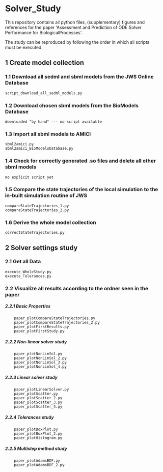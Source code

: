 # Solver_Study

This repository contains all python files, (supplementary) figures and references for the paper 'Assessment and Prediction of ODE Solver Performance for BiologicalProcesses'.

The study can be reproduced by following the order in which all scripts must be executed.

## 1 Create model collection 
### 1.1 Download all sedml and sbml models from the JWS Online Database
	script_download_all_sedml_models.py

### 1.2 Download chosen sbml models from the BioModels Database
	downloaded "by hand" --- no script available

### 1.3 Import all sbml models to AMICI
	sbml2amici.py
	sbml2amici_BioModelsDatabase.py

### 1.4 Check for correctly generated .so files and delete all other sbml models 
	no explicit script yet 

### 1.5 Compare the state trajectories of the local simulation to the in-built simulation routine of JWS
	compareStateTrajectories_1.py
	compareStateTrajectories_2.py

### 1.6 Derive the whole model collection
	correctStateTrajectories.py


## 2 Solver settings study
### 2.1 Get all Data
	execute_WholeStudy.py
	execute_Tolerances.py

### 2.2 Visualize all results according to the ordner seen in the paper
##### 2.2.1 Basic Properties
	    paper_plotCompareStateTrajectories.py
 	    paper_plotCompareStateTrajectories_2.py
	    paper_plotFirstResults.py
	    paper_plotFirstStudy.py

##### 2.2.2 Non-linear solver study
	    paper_plotNonLinSol.py
	    paper_plotNonLinSol_2.py
	    paper_plotNonLinSol_3.py
	    paper_plotNonLinSol_4.py

##### 2.2.3 Linear solver study
	    paper_plotLinearSolver.py
	    paper_plotScatter.py
	    paper_plotScatter_2.py
	    paper_plotScatter_3.py
	    paper_plotScatter_4.py	

##### 2.2.4 Tolerances study
	    paper_plotBoxPlot.py
	    paper_plotBoxPlot_2.py
	    paper_plotHistogram.py

##### 2.2.5 Multistep method study
	    paper_plotAdamsBDF.py
	    paper_plotAdamsBDF_2.py	



